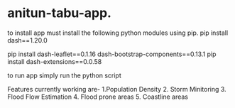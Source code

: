 # anitun-tabu-app.
to install app must install the following python modules using pip.
pip install dash==1.20.0

pip install dash-leaflet==0.1.16
dash-bootstrap-components==0.13.1
pip install dash-extensions==0.0.58


to run app simply run the python script 

Features currently working are-
1.Population Density
2. Storm Minitoring
3. Flood Flow Estimation
4. Flood prone areas
5. Coastline areas

